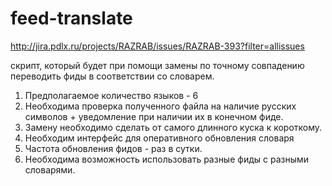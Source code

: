 # feed-translate

http://jira.pdlx.ru/projects/RAZRAB/issues/RAZRAB-393?filter=allissues

скрипт, который будет при помощи замены по точному совпадению переводить фиды в соответствии со словарем.
1. Предполагаемое количество языков - 6
2. Необходима проверка полученного файла на наличие русских символов + уведомление при наличии их в конечном фиде.
3. Замену необходимо сделать от самого длинного куска к короткому.
4. Необходим интерфейс для оперативного обновления словаря
5. Частота обновления фидов - раз в сутки.
6. Необходима возможность использовать разные фиды с разными словарями.
